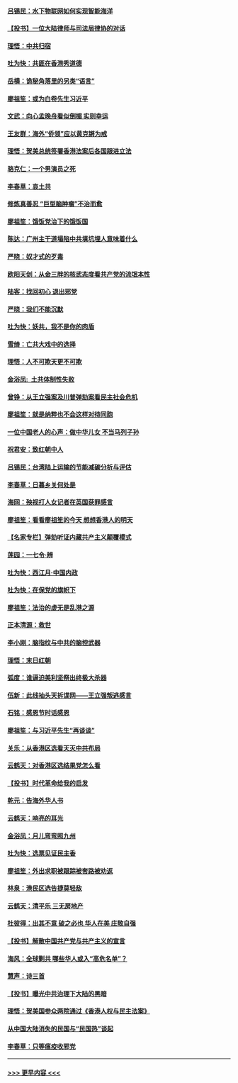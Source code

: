 #### [吕锡民：水下物联网如何实现智能海洋](../pages/nsc993/n11711158.md?t=12092255) 
#### [【投书】一位大陆律师与司法局律协的对话](../pages/nsc993/n11709675.md?t=12092255) 
#### [理悟：中共归宿](../pages/nsc993/n11710059.md?t=12092255) 
#### [吐为快：共匪在香港秀道德](../pages/nsc993/n11709979.md?t=12092255) 
#### [岳横：诡秘角落里的另类“语言”](../pages/nsc993/n11709792.md?t=12092255) 
#### [廖祖笙：或为白卷先生习近平](../pages/nsc993/n11708330.md?t=12092255) 
#### [文武：向心孟晚舟看似倒楣 实则幸运](../pages/nsc993/n11708236.md?t=12092255) 
#### [王友群：海外“侨领”应以黄克锵为戒](../pages/nsc993/n11706176.md?t=12092255) 
#### [理悟：贺美总统签署香港法案后各国跟进立法](../pages/nsc993/n11706853.md?t=12092255) 
#### [骆克仁：一个男演员之死](../pages/nsc993/n11706677.md?t=12092255) 
#### [李春草：哀土共](../pages/nsc993/n11706255.md?t=12092255) 
#### [修炼真善忍 “巨型脑肿瘤”不治而愈](../pages/nsc993/n11705340.md?t=12092255) 
#### [廖祖笙：饿饭党治下的饿饭国](../pages/nsc993/n11705085.md?t=12092255) 
#### [陈达：广州主干道塌陷中共填坑埋人意味着什么](../pages/nsc993/n11705046.md?t=12092255) 
#### [严晓：奴才式的歹毒](../pages/nsc993/n11704826.md?t=12092255) 
#### [欧阳天剑：从金三胖的核武态度看共产党的流氓本性](../pages/nsc993/n11702238.md?t=12092255) 
#### [陆客：找回初心 退出邪党](../pages/nsc993/n11702213.md?t=12092255) 
#### [严晓：我们不能沉默](../pages/nsc993/n11702110.md?t=12092255) 
#### [吐为快：妖共，我不是你的肉盾](../pages/nsc993/n11701366.md?t=12092255) 
#### [雪绮：亡共大戏中的选择](../pages/nsc993/n11699922.md?t=12092255) 
#### [理悟：人不可欺天更不可欺](../pages/nsc993/n11699657.md?t=12092255) 
#### [金浴凤:  土共体制性失败](../pages/nsc993/n11699361.md?t=12092255) 
#### [曾铮：从王立强案及川普弹劾案看民主社会危机](../pages/nsc993/n11699318.md?t=12092255) 
#### [廖祖笙：就是纳粹也不会这样对待同胞](../pages/nsc993/n11697658.md?t=12092255) 
#### [一位中国老人的心声：做中华儿女 不当马列子孙](../pages/nsc993/n11697525.md?t=12092255) 
#### [祝君安：致红朝中人](../pages/nsc993/n11697518.md?t=12092255) 
#### [吕锡民：台湾陆上运输的节能减碳分析与评估](../pages/nsc993/n11694983.md?t=12092255) 
#### [李春草：日暮乡关何处是](../pages/nsc993/n11694805.md?t=12092255) 
#### [海网：殃视打人女记者在英国获罪感言](../pages/nsc993/n11693832.md?t=12092255) 
#### [廖祖笙：看看廖祖笙的今天 想想香港人的明天](../pages/nsc993/n11693707.md?t=12092255) 
#### [【名家专栏】弹劾听证内藏共产主义颠覆模式](../pages/nsc993/n11693563.md?t=12092255) 
#### [莲园：一七令‧辨](../pages/nsc993/n11692558.md?t=12092255) 
#### [吐为快：西江月·中国内政](../pages/nsc993/n11692071.md?t=12092255) 
#### [吐为快：在保党的旗帜下](../pages/nsc993/n11691188.md?t=12092255) 
#### [廖祖笙：法治的虚无是乱港之源](../pages/nsc993/n11690605.md?t=12092255) 
#### [正本清源：救世](../pages/nsc993/n11689134.md?t=12092255) 
#### [李小刚：脑指纹与中共的脑控武器](../pages/nsc993/n11688900.md?t=12092255) 
#### [理悟：末日红朝](../pages/nsc993/n11688829.md?t=12092255) 
#### [弧度：谁逼迫美利坚祭出终极大杀器](../pages/nsc993/n11688735.md?t=12092255) 
#### [伍新：此线抽头天拆谍网——王立强叛逃感言](../pages/nsc993/n11687981.md?t=12092255) 
#### [石铭：感恩节时话感恩](../pages/nsc993/n11687568.md?t=12092255) 
#### [廖祖笙：与习近平先生“再谈谈”](../pages/nsc993/n11687005.md?t=12092255) 
#### [关乐：从香港区选看天灭中共布局](../pages/nsc993/n11686647.md?t=12092255) 
#### [云鹤天：对香港区选结果党怎么看](../pages/nsc993/n11686216.md?t=12092255) 
#### [【投书】时代革命给我的启发](../pages/nsc993/n11684287.md?t=12092255) 
#### [乾元：告海外华人书](../pages/nsc993/n11684044.md?t=12092255) 
#### [云鹤天：响亮的耳光](../pages/nsc993/n11684254.md?t=12092255) 
#### [金浴凤：月儿弯弯照九州](../pages/nsc993/n11684231.md?t=12092255) 
#### [吐为快：选票见证民主香](../pages/nsc993/n11684206.md?t=12092255) 
#### [廖祖笙：外出求职被跟踪被套路被劝返](../pages/nsc993/n11683874.md?t=12092255) 
#### [林泉：港民区选告捷莫轻敌](../pages/nsc993/n11683930.md?t=12092255) 
#### [云鹤天：清平乐 三无房地产](../pages/nsc993/n11681521.md?t=12092255) 
#### [杜彼得：出其不意 破之必也 华人在美 庄敬自强](../pages/nsc993/n11679554.md?t=12092255) 
#### [【投书】解散中国共产党与共产主义的宣言](../pages/nsc993/n11679177.md?t=12092255) 
#### [海风：全球剿共 哪些华人或入“高危名单”？](../pages/nsc993/n11678617.md?t=12092255) 
#### [慧声：诗三首](../pages/nsc993/n11678848.md?t=12092255) 
#### [【投书】曝光中共治理下大陆的黑暗](../pages/nsc993/n11678674.md?t=12092255) 
#### [理悟：贺美国参众两院通过《香港人权与民主法案》](../pages/nsc993/n11678104.md?t=12092255) 
#### [从中国大陆消失的民国与“民国热”谈起](../pages/nsc993/n11678075.md?t=12092255) 
#### [李春草：只等瘟疫收邪党](../pages/nsc993/n11677308.md?t=12092255) 

----
#### [ >>> 更早内容 <<< ](../indexes/nsc993-earlier.md)
